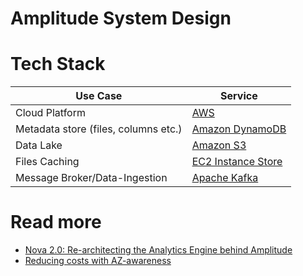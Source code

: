 # Amplitude System Design

# Tech Stack

| Use Case                             | Service                                                                                                     |
|--------------------------------------|-------------------------------------------------------------------------------------------------------------|
| Cloud Platform                       | [AWS](../../2_AWSComponents/Readme.md)                                                                      |
| Metadata store (files, columns etc.) | [Amazon DynamoDB](../../2_AWSComponents/6_DatabaseServices/AmazonDynamoDB/Readme.md)                        |
| Data Lake                            | [Amazon S3](../../2_AWSComponents/10_BigDataComponents/StorageDBs/DataLakes/S3DataLake.md)                  |
| Files Caching                        | [EC2 Instance Store](../../2_AWSComponents/7_StorageServices/1_BlockStorageTypes/AmazonEC2InstanceStore.md) |
| Message Broker/Data-Ingestion        | [Apache Kafka](../../1_HLDDesignComponents/4_MessageBrokers/Kafka/Readme.md)                                |

# Read more
- [Nova 2.0: Re-architecting the Analytics Engine behind Amplitude](https://amplitude.com/blog/nova-2-0)
- [Reducing costs with AZ-awareness](https://amplitude.engineering/reducing-costs-with-az-awareness-efc92bc7113a)
